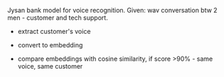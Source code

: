 Jysan bank model for voice recognition.
Given:
 wav conversation btw 2 men - customer and tech support.
 
  * extract customer's voice
  
  * convert to embedding
  
  * compare embeddings with cosine similarity, if score >90% - same voice, same customer
